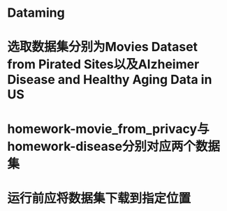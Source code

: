 # Dataming
# 选取数据集分别为Movies Dataset from Pirated Sites以及Alzheimer Disease and Healthy Aging Data in US
# homework-movie_from_privacy与homework-disease分别对应两个数据集
# 运行前应将数据集下载到指定位置

